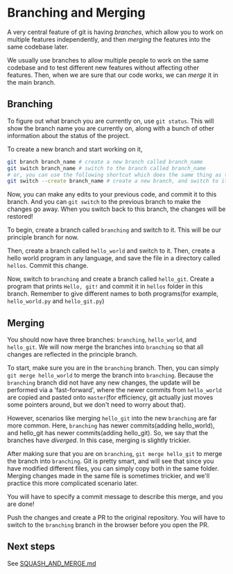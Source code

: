 # Branching and Merging

A very central feature of git is having *branches*, which allow you to work on multiple features independently, and then *merging* the features into the same codebase later. 

We usually use branches to allow multiple people to work on the same codebase and to test different new features without affecting other features. Then, when we are sure that our code works, we can *merge* it in the main branch.

## Branching

To figure out what branch you are currently on, use `git status`. This will show the branch name you are currently on, along with a bunch of other information about the status of the project.

To create a new branch and start working on it,

```bash
git branch branch_name # create a new branch called branch_name
git switch branch_name # switch to the branch called branch_name
# or, you can use the following shortcut which does the same thing as the lines above
git switch --create branch_name # create a new branch, and switch to it
```

Now, you can make any edits to your previous code, and commit it to this branch. And you can `git switch` to the previous branch to make the changes go away. When you switch back to this branch, the changes will be restored!

To begin, create a branch called `branching` and switch to it. This will be our principle branch for now.

Then, create a branch called `hello_world` and switch to it. Then, create a hello world program in any language, and save the file in a directory called `hellos`. Commit this change.

Now, switch to `branching` and create a branch called `hello_git`. Create a program that prints `Hello, git!` and commit it in `hellos` folder in this branch. Remember to give different names to both programs(for example, `hello_world.py` and `hello_git.py`)

## Merging

You should now have three branches: `branching`, `hello_world`, and `hello_git`. We will now merge the branches into `branching` so that all changes are reflected in the principle branch.

To start, make sure you are in the `branching` branch. Then, you can simply `git merge hello_world` to merge the branch into `branching`. Because the `branching` branch did not have any new changes, the update will be performed via a 'fast-forward', where the newer commits from `hello_world` are copied and pasted onto `master`(for efficiency, git actually just moves some pointers around, but we don't need to worry about that).

However, scenarios like merging `hello_git` into the new `branching` are far more common. Here, `branching` has newer commits(adding hello_world), and hello_git has newer commits(adding hello_git). So, we say that the branches have *diverged*. In this case, merging is slightly trickier.

After making sure that you are on `branching`, `git merge hello_git` to merge the branch into `branching`. Git is pretty smart, and will see that since you have modified different files, you can simply copy both in the same folder. Merging changes made in the same file is sometimes trickier, and we'll practice this more complicated scenario later.

You will have to specify a commit message to describe this merge, and you are done!

Push the changes and create a PR to the original repository. You will have to switch to the `branching` branch in the browser before you open the PR.

## Next steps

See [SQUASH_AND_MERGE.md](SQUASH_AND_MERGE.md)
